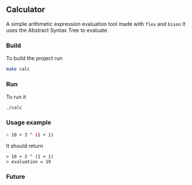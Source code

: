 ## Calculator
A simple arithmetic expression evaluation tool made with `flex` and `bison`
It uses the Abstract Syntax Tree to evaluate

### Build
To build the project run

```bash
make calc
```

### Run
To run it
```
./calc
```

### Usage example
```bash
> 10 + 3 ^ (1 + 1)
```
It should return
```
> 10 + 3 ^ (1 + 1)
> evaluation = 19
```
### Future 